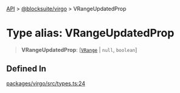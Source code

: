 [API](../../../index.md) > [@blocksuite/virgo](../index.md) > VRangeUpdatedProp

# Type alias: VRangeUpdatedProp

> **VRangeUpdatedProp**: [[`VRange`](../interfaces/interface.VRange.md) \| `null`, `boolean`]

## Defined In

[packages/virgo/src/types.ts:24](https://github.com/Saul-Mirone/blocksuite/blob/f2324b82e/packages/virgo/src/types.ts#L24)
